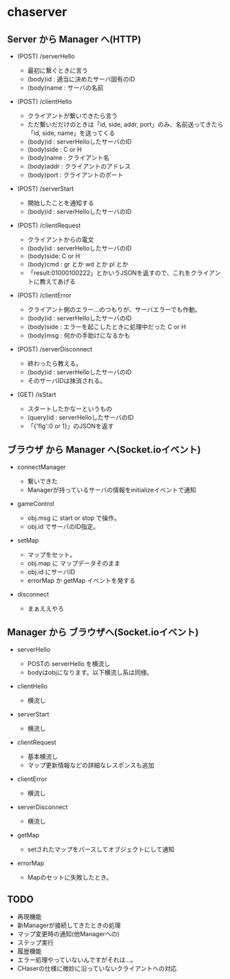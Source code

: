 chaserver
=========

## Server から Manager へ(HTTP)

* (POST) /serverHello
  - 最初に繋ぐときに言う
  - (body)id : 適当に決めたサーバ固有のID
  - (body)name : サーバの名前

* (POST) /clientHello
  - クライアントが繋いできたら言う
  - ただ繋いだだけのときは「id, side, addr, port」のみ、名前送ってきたら「id, side, name」を送ってくる
  - (body)id : serverHelloしたサーバのID
  - (body)side : C or H
  - (body)name : クライアント名
  - (body)addr : クライアントのアドレス
  - (body)port : クライアントのポート

* (POST) /serverStart
  - 開始したことを通知する
  - (body)id : serverHelloしたサーバのID

* (POST) /clientRequest
  - クライアントからの電文
  - (body)id : serverHelloしたサーバのID
  - (body)side: C or H
  - (body)cmd : gr とか wd とか pl とか
  - 「result:01000100222」とかいうJSONを返すので、これをクライアントに教えてあげる

* (POST) /clientError
  - クライアント側のエラー…のつもりが、サーバエラーでも作動。
  - (body)id : serverHelloしたサーバのID
  - (body)side : エラーを起こしたときに処理中だった C or H
  - (body)msg : 何かの手助けになるかも

* (POST) /serverDisconnect
  - 終わったら教える。
  - (body)id : serverHelloしたサーバのID
  - そのサーバIDは抹消される。

* (GET) /isStart
  - スタートしたかなーというもの
  - (query)id : serverHelloしたサーバのID
  - 「{'flg':0 or 1}」のJSONを返す
  
  
  
## ブラウザ から Manager へ(Socket.ioイベント)

* connectManager
  - 繋いできた
  - Managerが持っているサーバの情報をinitializeイベントで通知
  
* gameControl
  - obj.msg に start or stop で操作。
  - obj.id でサーバのID指定。
  
* setMap
  - マップをセット。
  - obj.map に マップデータそのまま
  - obj.id にサーバID
  - errorMap か getMap イベントを発する
  
* disconnect
  - まぁええやろ
  
  
## Manager から ブラウザへ(Socket.ioイベント)
  
* serverHello
   - POSTの serverHello を横流し
   - bodyはobjになります。以下横流し系は同様。
   
* clientHello
   - 横流し
   
* serverStart
   - 横流し
   
* clientRequest
   - 基本横流し
   - マップ更新情報などの詳細なレスポンスも追加

* clientError
   - 横流し
   
* serverDisconnect
   - 横流し

* getMap
   - setされたマップをパースしてオブジェクトにして通知
   
* errorMap
   - Mapのセットに失敗したとき。
   

## TODO
* 再現機能
* 新Managerが接続してきたときの処理
* マップ変更時の通知(他Managerへの)
* ステップ実行
* 履歴機能
* エラー処理やっていないんですがそれは…。
* CHaserの仕様に微妙に沿っていないクライアントへの対応